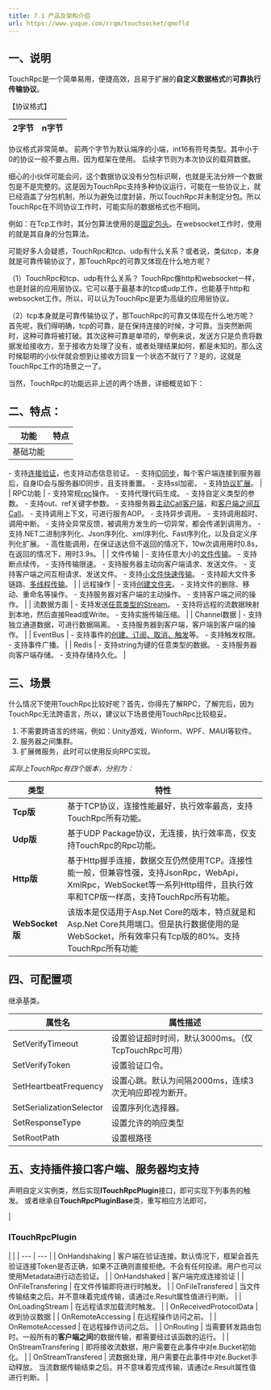 ```yaml
---
title: 7.1 产品及架构介绍
url: https://www.yuque.com/rrqm/touchsocket/qmofld
---
```


<a name="cewaM"></a>

## 一、说明

TouchRpc是一个简单易用，便捷高效，且易于扩展的**自定义数据格式**的**可靠执行传输协议**。

【协议格式】

| 2字节 | n字节 |
| --- | --- |

协议格式非常简单。
前两个字节为默认端序的小端，int16有符号类型。其中小于0的协议一般不要占用，因为框架在使用。
后续字节则为本次协议的载荷数据。

细心的小伙伴可能会问，这个数据协议没有分包标识啊，也就是无法分辨一个数据包是不是完整的。这是因为TouchRpc支持多种协议运行，可能在一些协议上，就已经涵盖了分包机制，所以为避免过度封装，所以TouchRpc并未制定分包。所以TouchRpc在不同协议工作时，可能实际的数据格式也不相同。

例如：在Tcp工作时，其分包算法使用的是[固定包头](<..\四、数据处理适配器\4.2 Tcp适配器\2、固定包头数据处理适配器(FixedHeaderPackageAdapter).md>)。在websocket工作时，使用的就是其自身的分包算法。

可能好多人会疑惑，TouchRpc和tcp、udp有什么关系？或者说，类似tcp，本身就是可靠传输协议了，那TouchRpc的可靠又体现在什么地方呢？

（1）TouchRpc和tcp、udp有什么关系？
TouchRpc像http和websocket一样，也是封装的应用层协议。它可以基于最基本的tcp或udp工作，也能基于http和websocket工作。所以，可以认为TouchRpc是更为高级的应用层协议。

（2）tcp本身就是可靠传输协议了，那TouchRpc的可靠又体现在什么地方呢？
首先呢，我们得明确，tcp的可靠，是在保持连接的时候，才可靠。当突然断网时，这种可靠将被打破。其次这种可靠是单项的，举例来说，发送方只是负责将数据发给接收方，至于接收方处理了没有，或者处理结果如何，都是未知的。那么这时候聪明的小伙伴就会想到让接收方回复一个状态不就行了？是的，这就是TouchRpc工作的场景之一了。

当然，TouchRpc的功能远非上述的两个场景，详细概览如下：

<a name="FSBcM"></a>

## 二、特点：

| **功能** | **特点** |
| --- | --- |
| 基础功能 |&#x20;
\- 支持[连接验证](<7.4 基础功能\1、基础功能.md>)，也支持动态信息验证。
\- 支持[ID同步](<7.4 基础功能\1、基础功能.md>)，每个客户端连接到服务器后，自身ID会与服务器ID同步，且支持重置。
\- 支持ssl加密。
\- 支持[协议扩展](<7.4 基础功能\2、协议扩展.md>)。
&#x20;|
| RPC功能 |&#x20;
\- 支持常规[rpc](<7.5 Rpc功能\1、创建rpc服务.md>)操作。
\- 支持代理代码生成。
\- 支持自定义类型的参数。
\- 支持out、ref关键字参数。
\- 支持服务器[主动Call客户端](<7.5 Rpc功能\3、反向rpc（服务器主动Call客户端）.md>)，和[客户端之间互Call](<7.5 Rpc功能\4、客户端相互调用rpc.md>)。
\- 支持调用上下文，可进行服务AOP。
\- 支持异步调用。
\- 支持调用超时、调用中断。
\- 支持全异常反馈，被调用方发生的一切异常，都会传递到调用方。
\- 支持.NET二进制序列化、Json序列化、xml序列化、Fast序列化，以及自定义序列化扩展。
\- 高性能调用，在保证送达但不返回的情况下，10w次调用用时0.8s，在返回的情况下，用时3.9s。
&#x20;|
| 文件传输 |&#x20;
\- 支持任意大小的[文件传输](<7.6 文件传输\2、传输文件.md>)。
\- 支持断点续传。
\- 支持传输限速。
\- 支持服务器主动向客户端请求、发送文件。
\- 支持客户端之间互相请求、发送文件。
\- 支持[小文件快速传输](<7.6 文件传输\3、小文件传输.md>)。
\- 支持超大文件多链路、[多线程传输](<7.6 文件传输\4、多线程文件传输.md>)。
&#x20;|
| 远程操作 |&#x20;
\- 支持[创建文件夹](<7.7 远程文件操作.md>)。
\- 支持文件的删除、移动、重命名等操作。
\- 支持服务器对客户端的主动操作。
\- 支持客户端之间的操作。
&#x20;|
| 流数据方面 |&#x20;
\- 支持发送[任意类型的Stream](<7.8 流数据传输\1、Stream传输.md>)。
\- 支持将远程的流数据映射到本地，然后直接Read或Write。
\- 支持实施传输压缩。
&#x20;|
| Channel数据 |&#x20;
\- 支持独立通道数据，可进行数据隔离。
\- 支持服务器到客户端，客户端到客户端的操作。
&#x20;|
| EventBus |&#x20;
\- 支持事件的[创建、订阅、取消、触发](<7.9 EventBus.md>)等。
\- 支持触发权限。
\- 支持事件广播。
&#x20;|
| Redis |&#x20;
\- 支持string为键的任意类型的数据。
\- 支持服务器向客户端存储。
\- 支持存储持久化。
&#x20;|

<a name="h6S2t"></a>

## 三、场景

什么情况下使用TouchRpc比较好呢？首先，你得先了解RPC，了解完后，因为TouchRpc无法跨语言，所以，建议以下场景使用TouchRpc比较稳妥。

1. 不需要跨语言的终端，例如：Unity游戏，Winform、WPF、MAUI等软件。
2. 服务器之间集群。
3. 扩展微服务，此时可以使用反向RPC实现。

*实际上TouchRpc有四个版本，分别为：*

| **类型** | **特性** |
| --- | --- |
| **Tcp版** | 基于TCP协议，连接性能最好，执行效率最高，支持TouchRpc所有功能。 |
| **Udp版** | 基于UDP Package协议，无连接，执行效率高，仅支持TouchRpc的Rpc功能。 |
| **Http版** | 基于Http握手连接，数据交互仍然使用TCP。连接性能一般，但兼容性强，支持JsonRpc，WebApi，XmlRpc，WebSocket等一系列Http组件，且执行效率和TCP版一样高，支持TouchRpc所有功能。 |
| **WebSocket版** | 该版本是仅适用于Asp.Net Core的版本，特点就是和Asp.Net Core共用端口。但是执行数据使用的是WebSocket，所有效率只有Tcp版的80%。支持TouchRpc所有功能 |

<a name="cmsde"></a>

## 四、可配置项

继承基类。

| **属性名** | **属性描述** |
| --- | --- |
| SetVerifyTimeout | 设置验证超时时间，默认3000ms。（仅TcpTouchRpc可用） |
| SetVerifyToken | 设置验证口令。 |
| SetHeartbeatFrequency | 设置心跳。默认为间隔2000ms，连续3次无响应即视为断开。 |
| SetSerializationSelector | 设置序列化选择器。 |
| SetResponseType | 设置允许的响应类型 |
| SetRootPath | 设置根路径 |

<a name="mMhq1"></a>

## 五、支持插件接口客户端、服务器均支持

声明自定义实例类，然后实现**ITouchRpcPlugin**接口，即可实现下列事务的触发。
或者继承自**TouchRpcPluginBase**类，重写相应方法即可。

| <a name="mZFFc"></a>

### **ITouchRpcPlugin**

|  |
| --- | --- |
| OnHandshaking | 客户端在验证连接。默认情况下，框架会首先验证连接Token是否正确，如果不正确则直接拒绝。不会有任何投递。用户也可以使用Metadata进行动态验证。 |
| OnHandshaked | 客户端完成连接验证 |
| OnFileTransfering | 在文件传输即将进行时触发。 |
| OnFileTransfered | 当文件传输结束之后。并不意味着完成传输，请通过e.Result属性值进行判断。 |
| OnLoadingStream | 在远程请求加载流时触发。 |
| OnReceivedProtocolData | 收到协议数据 |
| OnRemoteAccessing | 在远程操作访问之前。 |
| OnRemoteAccessed | 在远程操作访问之后。 |
| OnRouting | 当需要转发路由包时。一般所有的**客户端之间**的数据传输，都需要经过该函数的运行。 |
| OnStreamTransfering | 即将接收流数据，用户需要在此事件中对e.Bucket初始化。 |
| OnStreamTransfered | 流数据处理，用户需要在此事件中对e.Bucket手动释放。 当流数据传输结束之后。并不意味着完成传输，请通过e.Result属性值进行判断。 |
